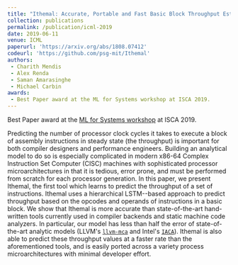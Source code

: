 ```yaml
---
title: "Ithemal: Accurate, Portable and Fast Basic Block Throughput Estimation using Deep Neural Networks"
collection: publications
permalink: /publication/icml-2019
date: 2019-06-11
venue: ICML
paperurl: 'https://arxiv.org/abs/1808.07412'
codeurl: 'https://github.com/psg-mit/Ithemal'
authors:
 - Charith Mendis
 - Alex Renda
 - Saman Amarasinghe
 - Michael Carbin
awards:
 - Best Paper award at the ML for Systems workshop at ISCA 2019.
---
```


Best Paper award at the [ML for Systems workshop](http://mlforsystems.org) at ISCA 2019.

Predicting the number of processor clock cycles it takes to execute a block of assembly instructions in steady state (the throughput) is important for both compiler designers and performance engineers. Building an analytical model to do so is especially complicated in modern x86-64 Complex Instruction Set Computer (CISC) machines with sophisticated processor microarchitectures in that it is tedious, error prone, and must be performed from scratch for each processor generation. In this paper, we present Ithemal, the first tool which learns to predict the throughput of a set of instructions. Ithemal uses a hierarchical LSTM--based approach to predict throughput based on the opcodes and operands of instructions in a basic block. We show that Ithemal is more accurate than state-of-the-art hand-written tools currently used in compiler backends and static machine code analyzers. In particular, our model has less than half the error of state-of-the-art analytic models (LLVM's [`llvm-mca`](https://llvm.org/docs/CommandGuide/llvm-mca.html) and Intel's [`IACA`](https://software.intel.com/en-us/articles/intel-architecture-code-analyzer)). Ithemal is also able to predict these throughput values at a faster rate than the aforementioned tools, and is easily ported across a variety process microarchitectures with minimal developer effort.
